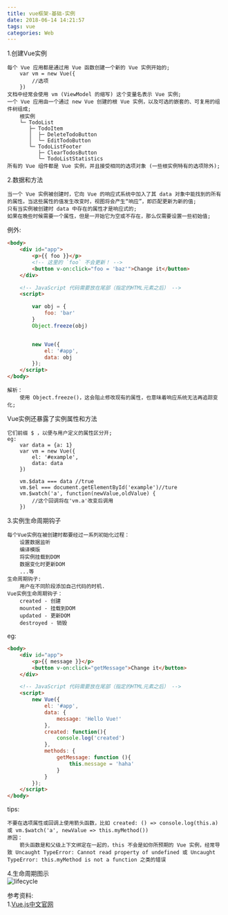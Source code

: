 ```yaml
---
title: vue框架-基础-实例
date: 2018-06-14 14:21:57
tags: vue
categories: Web
---
```


1.创建Vue实例<br>
	
<!--more-->	
	
	每个 Vue 应用都是通过用 Vue 函数创建一个新的 Vue 实例开始的;
		var vm = new Vue({
			//选项
		})
	文档中经常会使用 vm (ViewModel 的缩写) 这个变量名表示 Vue 实例;
	一个 Vue 应用由一个通过 new Vue 创建的根 Vue 实例，以及可选的嵌套的、可复用的组件树组成;
		根实例
		└─ TodoList
		   ├─ TodoItem
		   │  ├─ DeleteTodoButton
		   │  └─ EditTodoButton
		   └─ TodoListFooter
		      ├─ ClearTodosButton
		      └─ TodoListStatistics
	所有的 Vue 组件都是 Vue 实例，并且接受相同的选项对象 (一些根实例特有的选项除外);
2.数据和方法<br>
	
	当一个 Vue 实例被创建时，它向 Vue 的响应式系统中加入了其 data 对象中能找到的所有的属性。当这些属性的值发生改变时，视图将会产生“响应”，即匹配更新为新的值;
	只有当实例被创建时 data 中存在的属性才是响应式的;
	如果在晚些时候需要一个属性，但是一开始它为空或不存在，那么仅需要设置一些初始值;
例外:

```html
<body>
    <div id="app">
        <p>{{ foo }}</p>
        <!-- 这里的 `foo` 不会更新！ -->
        <button v-on:click="foo = 'baz'">Change it</button>
    </div>

    <!-- JavaScript 代码需要放在尾部（指定的HTML元素之后） -->
    <script>

        var obj = {
            foo: 'bar'
        }
        Object.freeze(obj)


        new Vue({
            el: '#app',
            data: obj
        });
    </script>
</body>
```
	
	解析：
		使用 Object.freeze()，这会阻止修改现有的属性，也意味着响应系统无法再追踪变化;
Vue实例还暴露了实例属性和方法
	
	它们前缀 $ ，以便与用户定义的属性区分开;
	eg: 
		var data = {a: 1}
		var vm = new Vue({
			el: '#example',
			data: data
		})
		 
		vm.$data === data //true
		vm.$el === document.getElementById('example')//ture
		vm.$watch('a', function(newValue,oldValue) {
			//这个回调将在'vm.a'改变后调用
		})
3.实例生命周期钩子<br>	

	每个Vue实例在被创建时都要经过一系列初始化过程：
		设置数据监听
		编译模版
		将实例挂载到DOM
		数据变化时更新DOM
		...等
	生命周期钩子:
		用户在不同阶段添加自己代码的时机.
	Vue实例生命周期钩子：
		created - 创建
		mounted - 挂载到DOM
		updated - 更新DOM
		destroyed - 销毁
eg:

```html
<body>
    <div id="app">
        <p>{{ message }}</p>
        <button v-on:click="getMessage">Change it</button>
    </div>

    <!-- JavaScript 代码需要放在尾部（指定的HTML元素之后） -->
    <script>
        new Vue({
            el: '#app',
            data: {
                message: 'Hello Vue!'
            },
            created: function(){
                console.log('created')
            },
            methods: {
                getMessage: function (){
                    this.message = 'haha'
                }
            }
        });
    </script>
</body>
```
tips:

	不要在选项属性或回调上使用箭头函数，比如 created: () => console.log(this.a) 或 vm.$watch('a', newValue => this.myMethod())
	原因：
		箭头函数是和父级上下文绑定在一起的，this 不会是如你所预期的 Vue 实例，经常导致 Uncaught TypeError: Cannot read property of undefined 或 Uncaught TypeError: this.myMethod is not a function 之类的错误
4.生命周期图示<br>
![lifecycle](lifecycle.png)<br>

参考资料:<br>
1.[Vue.js中文官网](https://cn.vuejs.org)<br>